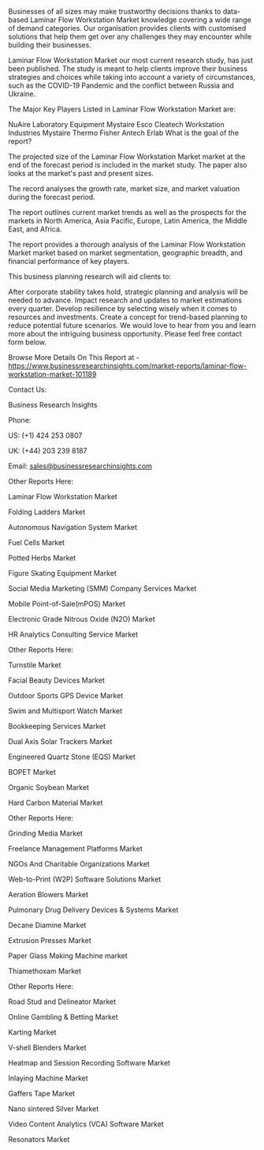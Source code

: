 Businesses of all sizes may make trustworthy decisions thanks to data-based Laminar Flow Workstation Market knowledge covering a wide range of demand categories. Our organisation provides clients with customised solutions that help them get over any challenges they may encounter while building their businesses.

Laminar Flow Workstation Market our most current research study, has just been published. The study is meant to help clients improve their business strategies and choices while taking into account a variety of circumstances, such as the COVID-19 Pandemic and the conflict between Russia and Ukraine.

The Major Key Players Listed in Laminar Flow Workstation Market are:

NuAire Laboratory Equipment
Mystaire
Esco
Cleatech
Workstation Industries
Mystaire
Thermo Fisher
Antech
Erlab
What is the goal of the report?

The projected size of the Laminar Flow Workstation Market market at the end of the forecast period is included in the market study. The paper also looks at the market's past and present sizes. 

The record analyses the growth rate, market size, and market valuation during the forecast period.

The report outlines current market trends as well as the prospects for the markets in North America, Asia Pacific, Europe, Latin America, the Middle East, and Africa.

The report provides a thorough analysis of the Laminar Flow Workstation Market market based on market segmentation, geographic breadth, and financial performance of key players.

This business planning research will aid clients to:

After corporate stability takes hold, strategic planning and analysis will be needed to advance.
Impact research and updates to market estimations every quarter.
Develop resilience by selecting wisely when it comes to resources and investments.
Create a concept for trend-based planning to reduce potential future scenarios.
We would love to hear from you and learn more about the intriguing business opportunity. Please feel free contact form below.

Browse More Details On This Report at - https://www.businessresearchinsights.com/market-reports/laminar-flow-workstation-market-101189

Contact Us: 

Business Research Insights

Phone:

US: (+1) 424 253 0807

UK: (+44) 203 239 8187

Email: sales@businessresearchinsights.com

Other Reports Here:

Laminar Flow Workstation Market

Folding Ladders Market

Autonomous Navigation System Market

Fuel Cells Market

Potted Herbs Market

Figure Skating Equipment Market

Social Media Marketing (SMM) Company Services Market

Mobile Point-of-Sale(mPOS) Market

Electronic Grade Nitrous Oxide (N2O) Market

HR Analytics Consulting Service Market

Other Reports Here:

Turnstile Market

Facial Beauty Devices Market

Outdoor Sports GPS Device Market

Swim and Multisport Watch Market

Bookkeeping Services Market

Dual Axis Solar Trackers Market

Engineered Quartz Stone (EQS) Market

BOPET Market

Organic Soybean Market

Hard Carbon Material Market

Other Reports Here:

Grinding Media Market

Freelance Management Platforms Market

NGOs And Charitable Organizations Market

Web-to-Print (W2P) Software Solutions Market

Aeration Blowers Market

Pulmonary Drug Delivery Devices & Systems Market

Decane Diamine Market

Extrusion Presses Market

Paper Glass Making Machine market

Thiamethoxam Market

Other Reports Here:

Road Stud and Delineator Market

Online Gambling & Betting Market

Karting Market

V-shell Blenders Market

Heatmap and Session Recording Software Market

Inlaying Machine Market

Gaffers Tape Market

Nano sintered Silver Market

Video Content Analytics (VCA) Software Market

Resonators Market
